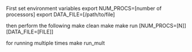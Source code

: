 First set environment variables 
    export NUM_PROCS=[number of processors]
    export DATA_FILE=[/path/to/file]

then perform the following
    make clean
    make 
    make run [NUM_PROCS=[N]] [DATA_FILE=[FILE]]

for running multiple times
    make run_mult